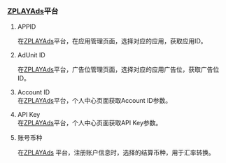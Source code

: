 ###     [ZPLAYAds](http://www.zplayads.com/)平台
1. APPID 
    
    在[ZPLAYAds](http://www.zplayads.com/)平台，在应用管理页面，选择对应的应用，获取应用ID。


2. AdUnit ID
     
     在[ZPLAYAds](http://www.zplayads.com/)平台，广告位管理页面，选择对应的应用广告位，获取广告位ID。

3. Account ID     
在[ZPLAYAds](http://www.zplayads.com/)平台，个人中心页面获取Account ID参数。

4. API Key     
 在[ZPLAYAds](http://www.zplayads.com/)平台，个人中心页面获取API Key参数。

5. 账号币种
    
    在[ZPLAYAds](http://www.zplayads.com/) 平台，注册账户信息时，选择的结算币种，用于汇率转换。
